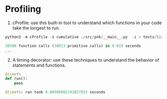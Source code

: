 # Profiling
1. cProfile: use this built-in tool to understand which functions in your code take the longest to run.
```python
python3 -m cProfile -s cumulative ./src/pnk/__main__.py  -i < tests/list.txt

30588 function calls (30013 primitive calls) in 0.019 seconds
...
```
2. A timing decorator: use these techniques to understand the behavior of statements and functions.
```python
@timefn
def run():
    pass

@timefn: run took 0.00506901741027832 seconds
```
